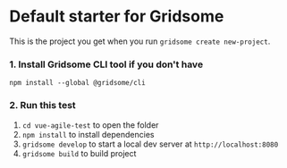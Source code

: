 # Default starter for Gridsome

This is the project you get when you run `gridsome create new-project`.

### 1. Install Gridsome CLI tool if you don't have

`npm install --global @gridsome/cli`

### 2. Run this test

1. `cd vue-agile-test` to open the folder
2. `npm install` to install dependencies
3. `gridsome develop` to start a local dev server at `http://localhost:8080`
4. `gridsome build` to build project
